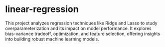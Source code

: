 # linear-regression
This project analyzes regression techniques like Ridge and Lasso to study overparameterization and its impact on model performance. It explores bias-variance tradeoff, optimization, and feature selection, offering insights into building robust machine learning models.
